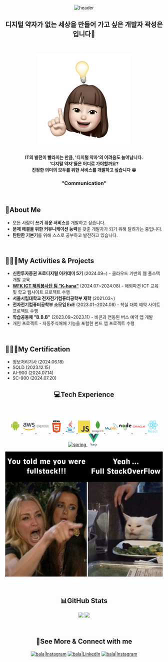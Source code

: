 <p align="center">
  <img src="https://capsule-render.vercel.app/api?type=venom&height=300&color=gradient&text=SEONGEUN%20GWAK&animation=blink&textBg=false&fontSize=70&reversal=false&fontColor=Black" alt="header" />
</p>


<h2 align='center'>디지털 약자가 없는 세상을 만들어 가고 싶은 개발자 곽성은입니다👋</h2>
<br/>

<p align='center'>
  <img src='./imgs/mimoticon.PNG' width="300">
</p>
<h4 align="center">
  IT의 발전이 빨라지는 만큼, '디지털 약자'의 어려움도 늘어납니다.
  <br/>'디지털 약자'들은 어디로 가야할까요?
  <br/>진정한 의미의 모두를 위한 서비스를 개발하고 싶습니다 😀
  <h3 align='center'>"Communication"</h3>
</h4>
</br>


<h2>💫About Me</h2>
<ul>
  <li>모든 사람이 <b>쓰기 쉬운 서비스</b>를 개발하고 싶습니다.</li>
  <li><b>문제 해결을 위한 커뮤니케이션 능력</b>을 갖춘 개발자가 되기 위해 달려가는 중입니다.</li>
  <li><b>탄탄한 기본기</b>를 위해 스스로 공부하고 발전하고 있습니다.</li>
</ul>
<br/>


<h2>🏃🏻‍♀️My Activities & Projects</h2>
<ul>
  <li><b>신한투자증권 프로디지털 아카데미 5기</b> (2024.09~) - 클라우드 기반의 웹 풀스택 개발 교육</li>
  <li><b><a href='http://www.cla-school.com'>WFK ICT 해외봉사단 팀 "K-hana"</a></b> (2024.07~2024.08) - 해외파견 ICT 교육 및 학교 웹사이트 프로젝트 수행</li>
  <li><b>서울시립대학교 전자전기컴퓨터공학부 재학</b> (2021.03~)</li>
  <li><b>전자전기컴퓨터공학부 소모임 EcE</b> (2023.01~2024.08) - 학실 대여 예약 사이트 프로젝트 수행</li>
  <li><b>학습공동체 "B.B.B"</b> (2023.09~2023.11) - 비콘과 연동된 버스 예약 앱 개발</li>
  <li>개인 프로젝트 - 자동주식매매 기능을 포함한 펀드 앱 프로젝트 수행</li>
</ul>
<br>

<h2>👩🏻‍🏫My Certification</h2>  
<ul>
  <li>정보처리기사 (2024.06.18)</li>
  <li>SQLD (2023.12.15)</li>
  <li>AI-900 (2024.07.14)</li>
  <li>SC-900 (2024.07.20)</li>
</ul>


<h2 align='center'>💻Tech Experience</h2>
<p align="center" style="display: inline-block;">
  <p align="center"> <a href="https://developer.android.com" target="_blank" rel="noreferrer"> <img src="https://raw.githubusercontent.com/devicons/devicon/master/icons/android/android-original-wordmark.svg" alt="android" width="40" height="40"/> </a> <a href="https://aws.amazon.com" target="_blank" rel="noreferrer"> <img src="https://raw.githubusercontent.com/devicons/devicon/master/icons/amazonwebservices/amazonwebservices-original-wordmark.svg" alt="aws" width="40" height="40"/> </a> <a href="https://expressjs.com" target="_blank" rel="noreferrer"> <img src="https://raw.githubusercontent.com/devicons/devicon/master/icons/express/express-original-wordmark.svg" alt="express" width="40" height="40"/> </a> <a href="https://www.w3.org/html/" target="_blank" rel="noreferrer"> <img src="https://raw.githubusercontent.com/devicons/devicon/master/icons/html5/html5-original-wordmark.svg" alt="html5" width="40" height="40"/> </a> <a href="https://www.java.com" target="_blank" rel="noreferrer"> <img src="https://raw.githubusercontent.com/devicons/devicon/master/icons/java/java-original.svg" alt="java" width="40" height="40"/> </a> <a href="https://developer.mozilla.org/en-US/docs/Web/JavaScript" target="_blank" rel="noreferrer"> <img src="https://raw.githubusercontent.com/devicons/devicon/master/icons/javascript/javascript-original.svg" alt="javascript" width="40" height="40"/> </a> <a href="https://www.mongodb.com/" target="_blank" rel="noreferrer"> <img src="https://raw.githubusercontent.com/devicons/devicon/master/icons/mongodb/mongodb-original-wordmark.svg" alt="mongodb" width="40" height="40"/> </a> <a href="https://www.mysql.com/" target="_blank" rel="noreferrer"> <img src="https://raw.githubusercontent.com/devicons/devicon/master/icons/mysql/mysql-original-wordmark.svg" alt="mysql" width="40" height="40"/> </a> <a href="https://nodejs.org" target="_blank" rel="noreferrer"> <img src="https://raw.githubusercontent.com/devicons/devicon/master/icons/nodejs/nodejs-original-wordmark.svg" alt="nodejs" width="40" height="40"/> </a> <a href="https://www.oracle.com/" target="_blank" rel="noreferrer"> <img src="https://raw.githubusercontent.com/devicons/devicon/master/icons/oracle/oracle-original.svg" alt="oracle" width="40" height="40"/> </a> <a href="https://reactjs.org/" target="_blank" rel="noreferrer"> <img src="https://raw.githubusercontent.com/devicons/devicon/master/icons/react/react-original-wordmark.svg" alt="react" width="40" height="40"/> </a> <a href="https://spring.io/" target="_blank" rel="noreferrer"> <img src="https://www.vectorlogo.zone/logos/springio/springio-icon.svg" alt="spring" width="40" height="40"/> </a> <a href="https://vuejs.org/" target="_blank" rel="noreferrer"> <img src="https://raw.githubusercontent.com/devicons/devicon/master/icons/vuejs/vuejs-original-wordmark.svg" alt="vuejs" width="40" height="40"/> </a> </p>
</p>

<p align='center' >
  <img src='./imgs/풀스택.png' width='600'>
</p>


<br>
<h2 align='center'>📊GitHub Stats</h2> 
<p align='center'>
  <img src='https://github-readme-stats.vercel.app/api?username=balamogoulish&theme=vue&hide_border=true&include_all_commits=false&count_private=false'>
  <img src='https://github-readme-stats.vercel.app/api/top-langs/?username=balamogoulish&theme=vue&hide_border=true&include_all_commits=false&count_private=false&layout=compact'>
</p>


<br>
<h2 align='center'>🔗See More & Connect with me</h2>
<p align='center'>
  <a href='https://balamogoulish.notion.site/c3de7d28ff9546e4889960e5c5f73ce0?pvs=25'><img align="center" alt="bala|Instagram" width="48px" src="https://img.icons8.com/color/48/000000/notion.png" /></a>
  <a href='https://www.linkedin.com/in/seongeun-gwak-875599310'><img align="center" alt="bala|LinkedIn" width="48px" src="https://img.icons8.com/color/48/000000/linkedin.png" /></a>
  <a href='https://instagram.com/gwak_gwak25'><img align="center" alt="bala|Instagram" width="48px" src="https://img.icons8.com/color/48/000000/instagram-new--v2.png" /></a>
</p>

